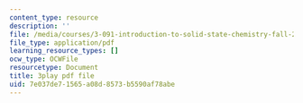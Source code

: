 ```yaml
---
content_type: resource
description: ''
file: /media/courses/3-091-introduction-to-solid-state-chemistry-fall-2018/7e037de71565a08d8573b5590af78abe_xrf39mMxPZg.pdf
file_type: application/pdf
learning_resource_types: []
ocw_type: OCWFile
resourcetype: Document
title: 3play pdf file
uid: 7e037de7-1565-a08d-8573-b5590af78abe
---
```

